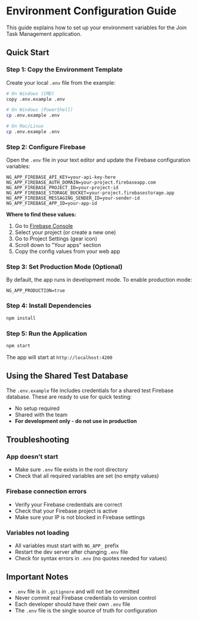 # Environment Configuration Guide

This guide explains how to set up your environment variables for the Join Task Management application.

## Quick Start

### Step 1: Copy the Environment Template

Create your local `.env` file from the example:

```bash
# On Windows (CMD)
copy .env.example .env

# On Windows (PowerShell)
cp .env.example .env

# On Mac/Linux
cp .env.example .env
```

### Step 2: Configure Firebase

Open the `.env` file in your text editor and update the Firebase configuration variables:

```env
NG_APP_FIREBASE_API_KEY=your-api-key-here
NG_APP_FIREBASE_AUTH_DOMAIN=your-project.firebaseapp.com
NG_APP_FIREBASE_PROJECT_ID=your-project-id
NG_APP_FIREBASE_STORAGE_BUCKET=your-project.firebasestorage.app
NG_APP_FIREBASE_MESSAGING_SENDER_ID=your-sender-id
NG_APP_FIREBASE_APP_ID=your-app-id
```

**Where to find these values:**
1. Go to [Firebase Console](https://console.firebase.google.com/)
2. Select your project (or create a new one)
3. Go to Project Settings (gear icon)
4. Scroll down to "Your apps" section
5. Copy the config values from your web app

### Step 3: Set Production Mode (Optional)

By default, the app runs in development mode. To enable production mode:

```env
NG_APP_PRODUCTION=true
```

### Step 4: Install Dependencies

```bash
npm install
```

### Step 5: Run the Application

```bash
npm start
```

The app will start at `http://localhost:4200`

## Using the Shared Test Database

The `.env.example` file includes credentials for a shared test Firebase database. These are ready to use for quick testing:

- No setup required
- Shared with the team
- **For development only - do not use in production**

## Troubleshooting

### App doesn't start
- Make sure `.env` file exists in the root directory
- Check that all required variables are set (no empty values)

### Firebase connection errors
- Verify your Firebase credentials are correct
- Check that your Firebase project is active
- Make sure your IP is not blocked in Firebase settings

### Variables not loading
- All variables must start with `NG_APP_` prefix
- Restart the dev server after changing `.env` file
- Check for syntax errors in `.env` (no quotes needed for values)

## Important Notes

- `.env` file is in `.gitignore` and will not be committed
- Never commit real Firebase credentials to version control
- Each developer should have their own `.env` file
- The `.env` file is the single source of truth for configuration
